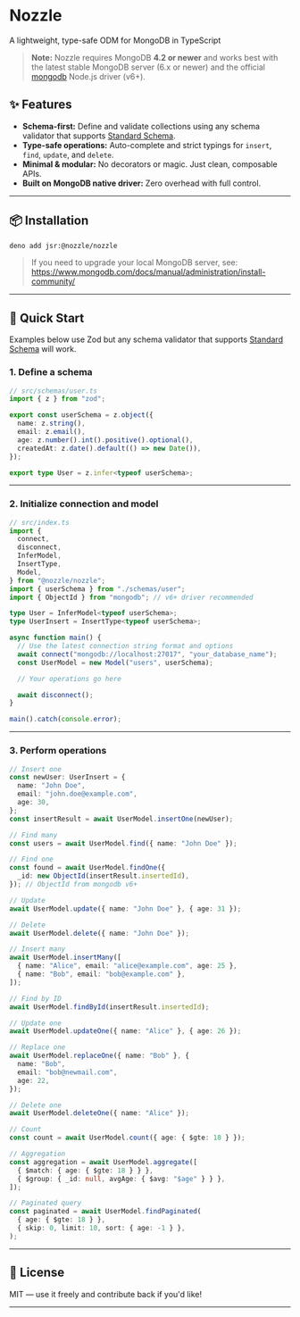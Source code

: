 # **Nozzle**

A lightweight, type-safe ODM for MongoDB in TypeScript

> **Note:** Nozzle requires MongoDB **4.2 or newer** and works best with the
> latest stable MongoDB server (6.x or newer) and the official
> [mongodb](https://www.npmjs.com/package/mongodb) Node.js driver (v6+).

## ✨ Features

- **Schema-first:** Define and validate collections using any schema validator
  that supports [Standard Schema](https://standardschema.dev).
- **Type-safe operations:** Auto-complete and strict typings for `insert`,
  `find`, `update`, and `delete`.
- **Minimal & modular:** No decorators or magic. Just clean, composable APIs.
- **Built on MongoDB native driver:** Zero overhead with full control.

---

## 📦 Installation

```bash
deno add jsr:@nozzle/nozzle
```

> If you need to upgrade your local MongoDB server, see:
> https://www.mongodb.com/docs/manual/administration/install-community/

---

## 🚀 Quick Start

Examples below use Zod but any schema validator that supports
[Standard Schema](https://standardschema.dev) will work.

### 1. Define a schema

```ts
// src/schemas/user.ts
import { z } from "zod";

export const userSchema = z.object({
  name: z.string(),
  email: z.email(),
  age: z.number().int().positive().optional(),
  createdAt: z.date().default(() => new Date()),
});

export type User = z.infer<typeof userSchema>;
```

---

### 2. Initialize connection and model

```ts
// src/index.ts
import {
  connect,
  disconnect,
  InferModel,
  InsertType,
  Model,
} from "@nozzle/nozzle";
import { userSchema } from "./schemas/user";
import { ObjectId } from "mongodb"; // v6+ driver recommended

type User = InferModel<typeof userSchema>;
type UserInsert = InsertType<typeof userSchema>;

async function main() {
  // Use the latest connection string format and options
  await connect("mongodb://localhost:27017", "your_database_name");
  const UserModel = new Model("users", userSchema);

  // Your operations go here

  await disconnect();
}

main().catch(console.error);
```

---

### 3. Perform operations

```ts
// Insert one
const newUser: UserInsert = {
  name: "John Doe",
  email: "john.doe@example.com",
  age: 30,
};
const insertResult = await UserModel.insertOne(newUser);

// Find many
const users = await UserModel.find({ name: "John Doe" });

// Find one
const found = await UserModel.findOne({
  _id: new ObjectId(insertResult.insertedId),
}); // ObjectId from mongodb v6+

// Update
await UserModel.update({ name: "John Doe" }, { age: 31 });

// Delete
await UserModel.delete({ name: "John Doe" });

// Insert many
await UserModel.insertMany([
  { name: "Alice", email: "alice@example.com", age: 25 },
  { name: "Bob", email: "bob@example.com" },
]);

// Find by ID
await UserModel.findById(insertResult.insertedId);

// Update one
await UserModel.updateOne({ name: "Alice" }, { age: 26 });

// Replace one
await UserModel.replaceOne({ name: "Bob" }, {
  name: "Bob",
  email: "bob@newmail.com",
  age: 22,
});

// Delete one
await UserModel.deleteOne({ name: "Alice" });

// Count
const count = await UserModel.count({ age: { $gte: 18 } });

// Aggregation
const aggregation = await UserModel.aggregate([
  { $match: { age: { $gte: 18 } } },
  { $group: { _id: null, avgAge: { $avg: "$age" } } },
]);

// Paginated query
const paginated = await UserModel.findPaginated(
  { age: { $gte: 18 } },
  { skip: 0, limit: 10, sort: { age: -1 } },
);
```

---

## 📄 License

MIT — use it freely and contribute back if you'd like!

---
